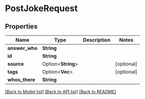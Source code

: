 # PostJokeRequest

## Properties

Name | Type | Description | Notes
------------ | ------------- | ------------- | -------------
**answer_who** | **String** |  | 
**id** | **String** |  | 
**source** | Option<**String**> |  | [optional]
**tags** | Option<**Vec<String>**> |  | [optional]
**whos_there** | **String** |  | 

[[Back to Model list]](../README.md#documentation-for-models) [[Back to API list]](../README.md#documentation-for-api-endpoints) [[Back to README]](../README.md)



